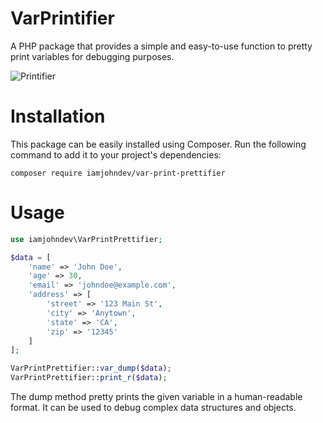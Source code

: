 # VarPrintifier
A PHP package that provides a simple and easy-to-use function to pretty print variables for debugging purposes.

![Printifier](https://i.ibb.co/7p0sYMy/Var-Printifier.png)
# Installation
This package can be easily installed using Composer. Run the following command to add it to your project's dependencies:

`composer require iamjohndev/var-print-prettifier`

# Usage
```php
use iamjohndev\VarPrintPrettifier;

$data = [
    'name' => 'John Doe',
    'age' => 30,
    'email' => 'johndoe@example.com',
    'address' => [
        'street' => '123 Main St',
        'city' => 'Anytown',
        'state' => 'CA',
        'zip' => '12345'
    ]
];

VarPrintPrettifier::var_dump($data);
VarPrintPrettifier::print_r($data);
```

The dump method pretty prints the given variable in a human-readable format. It can be used to debug complex data structures and objects.
